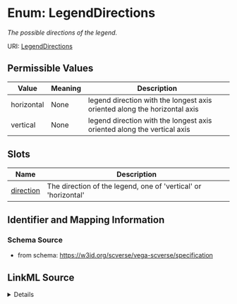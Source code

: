 # Enum: LegendDirections 




_The possible directions of the legend._



URI: [LegendDirections](LegendDirections.md)

## Permissible Values

| Value | Meaning | Description |
| --- | --- | --- |
| horizontal | None | legend direction with the longest axis oriented along the horizontal axis |
| vertical | None | legend direction with the longest axis oriented along the vertical axis |




## Slots

| Name | Description |
| ---  | --- |
| [direction](direction.md) | The direction of the legend, one of 'vertical' or 'horizontal' |






## Identifier and Mapping Information







### Schema Source


* from schema: https://w3id.org/scverse/vega-scverse/specification






## LinkML Source

<details>
```yaml
name: legendDirections
description: The possible directions of the legend.
from_schema: https://w3id.org/scverse/vega-scverse/specification
rank: 1000
permissible_values:
  horizontal:
    text: horizontal
    description: legend direction with the longest axis oriented along the horizontal
      axis.
  vertical:
    text: vertical
    description: legend direction with the longest axis oriented along the vertical
      axis.

```
</details>
